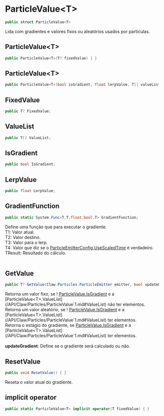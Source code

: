 # ParticleValue\<T>
```csharp
public struct ParticleValue<T>
```
Lida com gradientes e valores fixos ou aleatórios usados por partículas.<br />
## ParticleValue\<T>
```csharp
public ParticleValue<T>(T? fixedValue) { }
```
## ParticleValue\<T>
```csharp
public ParticleValue<T>(bool isGradient, float lerpValue, T[] valueList) { }
```
## FixedValue
```csharp
public T? FixedValue;
```
## ValueList
```csharp
public T[] ValueList;
```
## IsGradient
```csharp
public bool IsGradient;
```
## LerpValue
```csharp
public float LerpValue;
```
## GradientFunction
```csharp
public static System.Func<T,T,float,bool,T> GradientFunction;
```
Define uma função que para executar o gradiente.<br />
T1: Valor atual.<br />
T2: Valor destino.<br />
T3: Valor para o lerp.<br />
T4: Valor que diz se o [ParticleEmitterConfig.UseScaledTime](/API/Claw/Particles/ParticleEmitterConfig.md#UseScaledTime) é verdadeiro.<br />
TResult: Resultado do cálculo.<br />
<br />
## GetValue
```csharp
public T? GetValue(Claw.Particles.ParticleEmitter emitter, bool updateGradient) { }
```
Retorna um valor fixo, se ! [ParticleValue<T>.IsGradient](/API/Claw/Particles/ParticleValue`1.md#IsGradient) e a [ParticleValue<T>.ValueList](/API/Claw/Particles/ParticleValue`1.md#ValueList) não ter elementos.<br />
Retorna um valor aleatório, se ! [ParticleValue<T>.IsGradient](/API/Claw/Particles/ParticleValue`1.md#IsGradient) e a [ParticleValue<T>.ValueList](/API/Claw/Particles/ParticleValue`1.md#ValueList) ter elementos.<br />
Retorna o estágio do gradiente, se [ParticleValue<T>.IsGradient](/API/Claw/Particles/ParticleValue`1.md#IsGradient) e a [ParticleValue<T>.ValueList](/API/Claw/Particles/ParticleValue`1.md#ValueList) ter elementos.<br />
<br />
**updateGradient**: Define se o gradiente será calculado ou não.<br />
## ResetValue
```csharp
public void ResetValue() { }
```
Reseta o valor atual do gradiente.<br />
## implicit operator
```csharp
public static ParticleValue<T> implicit operator(T fixedValue) { }
```
